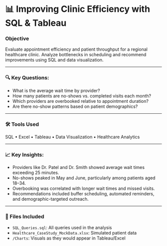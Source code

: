 # 📊 Improving Clinic Efficiency with SQL & Tableau

### Objective
Evaluate appointment efficiency and patient throughput for a regional healthcare clinic. Analyze bottlenecks in scheduling and recommend improvements using SQL and data visualization.

---

### 🔍 Key Questions:
- What is the average wait time by provider?
- How many patients are no-shows vs. completed visits each month?
- Which providers are overbooked relative to appointment duration?
- Are there no-show patterns based on patient demographics?

---

### 🛠️ Tools Used
SQL • Excel • Tableau • Data Visualization • Healthcare Analytics

---

### 📈 Key Insights:
- Providers like Dr. Patel and Dr. Smith showed average wait times exceeding 25 minutes.
- No-shows peaked in May and June, particularly among patients aged 18–34.
- Overbooking was correlated with longer wait times and missed visits.
- Recommendations included buffer scheduling, automated reminders, and demographic-targeted outreach.

---

### 📂 Files Included
- `SQL_Queries.sql`: All queries used in the analysis
- `Healthcare_CaseStudy_MockData.xlsx`: Simulated patient data
- `/Charts`: Visuals as they would appear in Tableau/Excel
